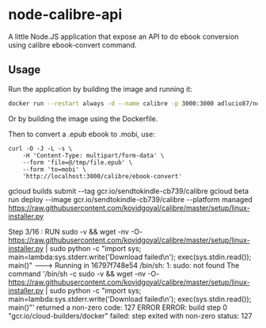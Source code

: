 node-calibre-api
====================

A little Node.JS application that expose an API to do ebook conversion using calibre ebook-convert command.


Usage
--------

Run the application by building the image and running it:
```bash
docker run --restart always -d --name calibre -p 3000:3000 adlucio87/node-calibre-api
```

Or by building the image using the Dockerfile.


Then to convert a .epub ebook to .mobi, use:
```
curl -O -J -L -s \
    -H 'Content-Type: multipart/form-data' \
    --form 'file=@/tmp/file.epub' \
    --form 'to=mobi' \
    'http://localhost:3000/calibre/ebook-convert'
```
gcloud builds submit --tag gcr.io/sendtokindle-cb739/calibre
gcloud beta run deploy --image gcr.io/sendtokindle-cb739/calibre --platform managed
https://raw.githubusercontent.com/kovidgoyal/calibre/master/setup/linux-installer.py


Step 3/16 : RUN sudo -v && wget -nv -O- https://raw.githubusercontent.com/kovidgoyal/calibre/master/setup/linux-installer.py | sudo python -c "import sys; main=lambda:sys.stderr.write('Download failed\n'); exec(sys.stdin.read()); main()"
 ---> Running in 16797f748e54
/bin/sh: 1: sudo: not found
The command '/bin/sh -c sudo -v && wget -nv -O- https://raw.githubusercontent.com/kovidgoyal/calibre/master/setup/linux-installer.py | sudo python -c "import sys; main=lambda:sys.stderr.write('Download failed\n'); exec(sys.stdin.read()); main()"' returned a non-zero code: 127
ERROR
ERROR: build step 0 "gcr.io/cloud-builders/docker" failed: step exited with non-zero status: 127
